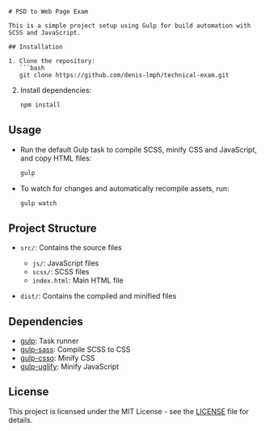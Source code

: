 ```
# PSD to Web Page Exam

This is a simple project setup using Gulp for build automation with SCSS and JavaScript.

## Installation

1. Clone the repository:
   ```bash
   git clone https://github.com/denis-lmph/technical-exam.git
   ```

2. Install dependencies:
   ```bash
   npm install
   ```

## Usage

- Run the default Gulp task to compile SCSS, minify CSS and JavaScript, and copy HTML files:
  ```bash
  gulp
  ```

- To watch for changes and automatically recompile assets, run:
  ```bash
  gulp watch
  ```

## Project Structure

- `src/`: Contains the source files
  - `js/`: JavaScript files
  - `scss/`: SCSS files
  - `index.html`: Main HTML file

- `dist/`: Contains the compiled and minified files

## Dependencies

- [gulp](https://www.npmjs.com/package/gulp): Task runner
- [gulp-sass](https://www.npmjs.com/package/gulp-sass): Compile SCSS to CSS
- [gulp-csso](https://www.npmjs.com/package/gulp-csso): Minify CSS
- [gulp-uglify](https://www.npmjs.com/package/gulp-uglify): Minify JavaScript

## License

This project is licensed under the MIT License - see the [LICENSE](LICENSE) file for details.
```
